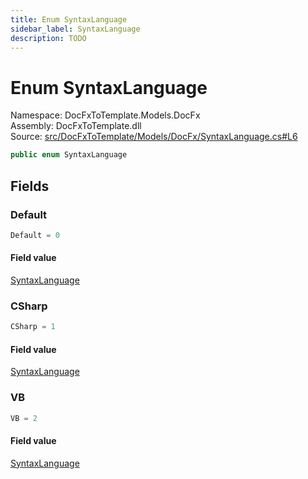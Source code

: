 ```yaml
---
title: Enum SyntaxLanguage
sidebar_label: SyntaxLanguage
description: TODO
---
```


# Enum SyntaxLanguage
Namespace: DocFxToTemplate.Models.DocFx   
Assembly: DocFxToTemplate.dll  
Source: [src/DocFxToTemplate/Models/DocFx/SyntaxLanguage.cs#L6](https://github.com/k-wojcik/DocFxToTemplate/blob/master/src/DocFxToTemplate/Models/DocFx/SyntaxLanguage.cs#L6)    
   

```csharp title="src/DocFxToTemplate/Models/DocFx/SyntaxLanguage.cs#L6" 
public enum SyntaxLanguage
```

   

   

   

   

## Fields
### Default
   

```csharp title="src/DocFxToTemplate/Models/DocFx/SyntaxLanguage.cs#L8"
Default = 0
```
        
#### Field value
[SyntaxLanguage](../DocFxToTemplate.Models.DocFx/SyntaxLanguage)   
   
### CSharp
   

```csharp title="src/DocFxToTemplate/Models/DocFx/SyntaxLanguage.cs#L9"
CSharp = 1
```
        
#### Field value
[SyntaxLanguage](../DocFxToTemplate.Models.DocFx/SyntaxLanguage)   
   
### VB
   

```csharp title="src/DocFxToTemplate/Models/DocFx/SyntaxLanguage.cs#L10"
VB = 2
```
        
#### Field value
[SyntaxLanguage](../DocFxToTemplate.Models.DocFx/SyntaxLanguage)   
   
   

   

   

   

   